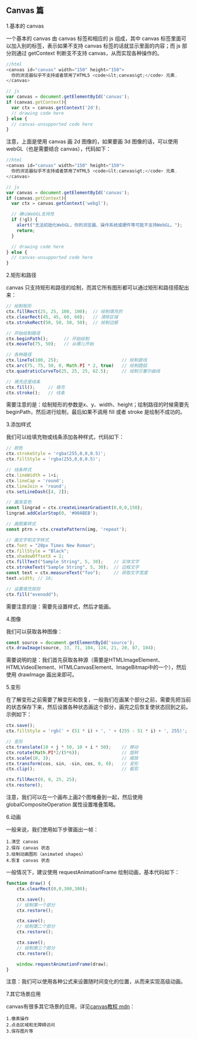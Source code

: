 ## Canvas 篇

1.基本的 canvas

一个基本的 canvas 由 canvas 标签和相应的 js 组成，其中 canvas 标签里面可以加入别的标签，表示如果不支持 canvas 标签的话就显示里面的内容；而 js 部分则通过 getContext 判断支不支持 canvas，从而实现各种操作的。

```js
//html
<canvas id="canvas" width="150" height="150">
  你的浏览器似乎不支持或者禁用了HTML5 <code>&lt;canvas&gt;</code> 元素.
</canvas>

// js
var canvas = document.getElementById('canvas');
if (canvas.getContext){
  var ctx = canvas.getContext('2d');
  // drawing code here
} else {
  // canvas-unsupported code here
}
```

注意，上面是使用 canvas 画 2d 图像的，如果要画 3d 图像的话，可以使用 webGL（也是需要结合 canvas），代码如下：

```js
//html
<canvas id="canvas" width="150" height="150">
  你的浏览器似乎不支持或者禁用了HTML5 <code>&lt;canvas&gt;</code> 元素.
</canvas>

// js
var canvas = document.getElementById('canvas');
if (canvas.getContext){
  var ctx = canvas.getContext('webgl');

  // 确认WebGL支持性
  if (!gl) {
    alert("无法初始化WebGL，你的浏览器、操作系统或硬件等可能不支持WebGL。");
    return;
  }

  // drawing code here
} else {
  // canvas-unsupported code here
}
```

2.矩形和路径

canvas 只支持矩形和路径的绘制，而其它所有图形都可以通过矩形和路径搭配出来：

```js
// 绘制矩形
ctx.fillRect(25, 25, 100, 100);  // 绘制填充的
ctx.clearRect(45, 45, 60, 60);   // 清除区域
ctx.strokeRect(50, 50, 50, 50);  // 绘制边框

// 开始绘制路径
ctx.beginPath();      // 开始绘制
ctx.moveTo(75, 50);   // 从哪儿开始

// 各种路径
ctx.lineTo(100, 25);                        // 绘制直线
ctx.arc(75, 75, 50, 0, Math.PI * 2, true)   // 绘制圆弧
ctx.quadraticCurveTo(25, 25, 25, 62.5);     // 绘制贝塞尔曲线

// 填充还是线条
ctx.fill();     // 填充
ctx.stroke();   // 线条
```

需要注意的是：绘制矩形的参数是x、y、width、height；绘制路径的时候需要先 beginPath，然后进行绘制，最后如果不调用 fill 或者 stroke 是绘制不成功的。

3.添加样式

我们可以给填充物或线条添加各种样式，代码如下：

```js
// 颜色
ctx.strokeStyle = 'rgba(255,0,0,0.5)';
ctx.fillStyle = 'rgba(255,0,0,0.5)';

// 线条样式
ctx.lineWidth = 1+i;
ctx.lineCap = 'round';
ctx.lineJoin = 'round';
ctx.setLineDash([4, 2]);

// 画渐变色
const lingrad = ctx.createLinearGradient(0,0,0,150);
lingrad.addColorStop(0, '#00ABEB');

// 画图案样式
const ptrn = ctx.createPattern(img, 'repeat');

// 画文字和文字样式
ctx.font = "20px Times New Roman";
ctx.fillStyle = "Black";
ctx.shadowOffsetX = 2;
ctx.fillText("Sample String", 5, 30);    // 实体文字
ctx.strokeText("Sample String", 5, 30);  // 边框文字
const text = ctx.measureText("foo");     // 获取文字宽度
text.width; // 16;

// 设置填充规则
ctx.fill("evenodd");
```

需要注意的是：需要先设置样式，然后才能画。

4.图像

我们可以获取各种图像：

```js
const source = document.getElementById('source');
ctx.drawImage(source, 33, 71, 104, 124, 21, 20, 87, 104);
```

需要说明的是：我们首先获取各种源（需要是HTMLImageElement、HTMLVideoElement、HTMLCanvasElement、ImageBitmap中的一个），然后使用 drawImage 画出来即可。

5.变形

在了解变形之前需要了解变形和恢复，一般我们在画某个部分之前，需要先把当前的状态保存下来，然后设置各种状态画这个部分，画完之后恢复使状态回到之前。示例如下：

```js
ctx.save();
ctx.fillStyle = 'rgb(' + (51 * i) + ', ' + (255 - 51 * i) + ', 255)';

// 变形
ctx.translate(10 + j * 50, 10 + i * 50);    // 移动
ctx.rotate(Math.PI*2/(5*6));                // 旋转
ctx.scale(10, 3);                           // 缩放
ctx.transform(cos, sin, -sin, cos, 0, 0);   // 变形
ctx.clip();                                 // 裁剪

ctx.fillRect(0, 0, 25, 25);
ctx.restore();
```

注意，我们可以在一个画布上画2个图堆叠到一起，然后使用 globalCompositeOperation 属性设置堆叠策略。

6.动画

一般来说，我们使用如下步骤画出一帧：

```
1.清空 canvas
2.保存 canvas 状态
3.绘制动画图形（animated shapes）
4.恢复 canvas 状态
```

一般情况下，建议使用 requestAnimationFrame 绘制动画，基本代码如下：

```js
function draw() {
    ctx.clearRect(0,0,300,300);

    ctx.save();
    // 绘制第一个部分
    ctx.restore();

    ctx.save();
    // 绘制第二个部分
    ctx.restore();

    ctx.save();
    // 绘制第三个部分
    ctx.restore();

    window.requestAnimationFrame(draw);
}
```

注意：我们可以使用各种公式来设置随时间变化的位置，从而来实现高级动画。

7.其它场景应用

canvas有很多其它场景的应用，详见[canvas教程 mdn](https://developer.mozilla.org/zh-CN/docs/Web/API/Canvas_API/Tutorial/Basic_usage)：

```
1.像素操作
2.点击区域和无障碍访问
3.保存图片等
```




